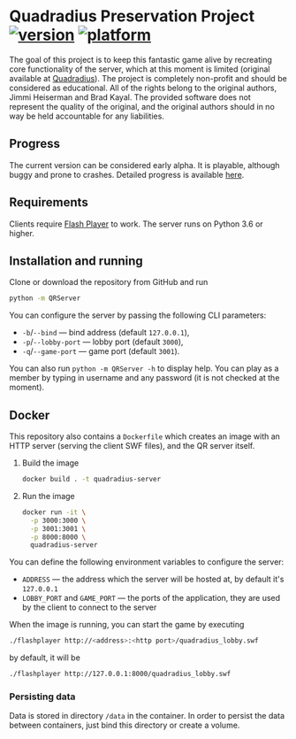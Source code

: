 # Quadradius Preservation Project [![version](https://img.shields.io/badge/version-alpha%201.1-yellow)]() [![platform](https://img.shields.io/badge/python-3.6%20%7C%203.7%20%7C%203.8%20%7C%203.9-blue)]()

The goal of this project is to keep this fantastic game alive by recreating core functionality of the server, which at this moment is limited (original available at [Quadradius](http://classic.quadradius.com)).
The project is completely non-profit and should be considered as educational.
All of the rights belong to the original authors, Jimmi Heiserman and Brad Kayal.
The provided software does not represent the quality of the original,
and the original authors should in no way be held accountable for any liabilities.

## Progress

The current version can be considered early alpha.
It is playable, although buggy and prone to crashes.
Detailed progress is available [here](https://github.com/Fruktus/QuadradiusPreservationProject/projects/1).

## Requirements

Clients require [Flash Player](https://www.adobe.com/support/flashplayer/debug_downloads.html)
to work.
The server runs on Python 3.6 or higher.

## Installation and running

Clone or download the repository from GitHub and run
```bash
python -m QRServer
```

You can configure the server by passing the following CLI parameters:
* `-b`/`--bind` — bind address (default `127.0.0.1`),
* `-p`/`--lobby-port` — lobby port (default `3000`),
* `-q`/`--game-port` — game port (default `3001`).

You can also run `python -m QRServer -h` to display help.
You can play as a member by typing in username and any password (it is not checked at the moment).

## Docker

This repository also contains a `Dockerfile` which creates an image with
an HTTP server (serving the client SWF files), and the QR server itself.

1. Build the image
   ```bash
   docker build . -t quadradius-server
   ```

2. Run the image
   ```bash
   docker run -it \
     -p 3000:3000 \
     -p 3001:3001 \
     -p 8000:8000 \
     quadradius-server
   ```

You can define the following environment variables to configure the server:
* `ADDRESS` — the address which the server will be hosted at,
  by default it's `127.0.0.1`
* `LOBBY_PORT` and `GAME_PORT` — the ports of the application,
  they are used by the client to connect to the server

When the image is running, you can start the game by executing
```bash
./flashplayer http://<address>:<http port>/quadradius_lobby.swf
```
by default, it will be
```bash
./flashplayer http://127.0.0.1:8000/quadradius_lobby.swf
```

### Persisting data

Data is stored in directory `/data` in the container.
In order to persist the data between containers, just bind this directory
or create a volume.
